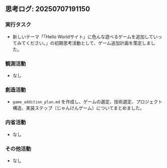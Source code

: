 ## 思考ログ: 20250707191150

### 実行タスク
- 新しいテーマ「「Hello Worldサイト」に色んな遊べるゲームを追加していってみてください。」の初期思考活動として、ゲーム追加計画を策定しました。

### 観測活動
- なし

### 創造活動
- `game_addition_plan.md` を作成し、ゲームの選定、技術選定、プロジェクト構造、実装ステップ（じゃんけんゲーム）についてまとめました。

### 内省活動
- なし

### その他活動
- なし